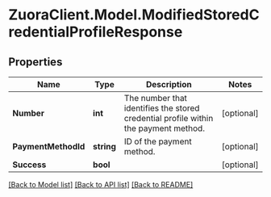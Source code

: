 # ZuoraClient.Model.ModifiedStoredCredentialProfileResponse

## Properties

Name | Type | Description | Notes
------------ | ------------- | ------------- | -------------
**Number** | **int** | The number that identifies the stored credential profile within the payment method.  | [optional] 
**PaymentMethodId** | **string** | ID of the payment method.  | [optional] 
**Success** | **bool** |  | [optional] 

[[Back to Model list]](../README.md#documentation-for-models) [[Back to API list]](../README.md#documentation-for-api-endpoints) [[Back to README]](../README.md)

